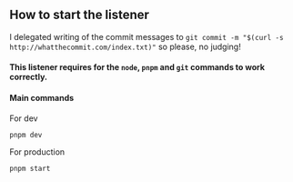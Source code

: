 ## How to start the listener

I delegated writing of the commit messages to `git commit -m "$(curl -s http://whatthecommit.com/index.txt)"` so please, no judging!

#### This listener requires for the `node`, `pnpm` and `git` commands to work correctly.

#### Main commands

For dev
```shell
pnpm dev
```

For production
```shell
pnpm start
```
